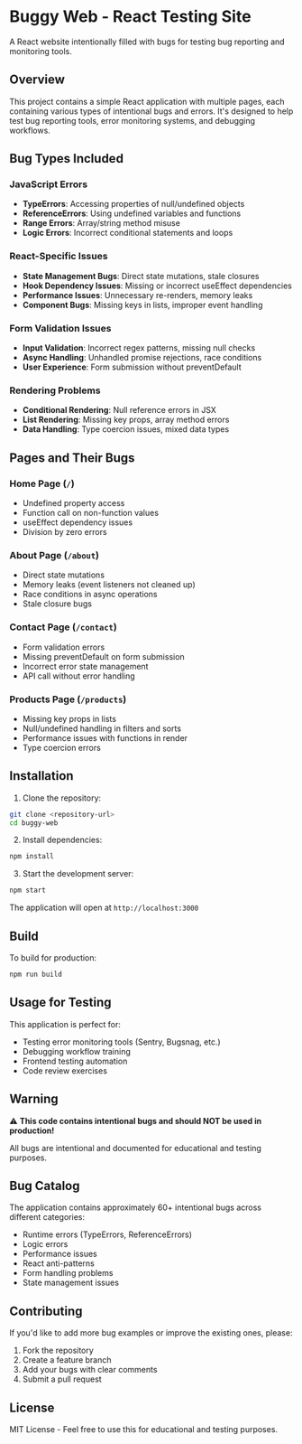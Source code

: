 # Buggy Web - React Testing Site

A React website intentionally filled with bugs for testing bug reporting and monitoring tools.

## Overview

This project contains a simple React application with multiple pages, each containing various types of intentional bugs and errors. It's designed to help test bug reporting tools, error monitoring systems, and debugging workflows.

## Bug Types Included

### JavaScript Errors

- **TypeErrors**: Accessing properties of null/undefined objects
- **ReferenceErrors**: Using undefined variables and functions
- **Range Errors**: Array/string method misuse
- **Logic Errors**: Incorrect conditional statements and loops

### React-Specific Issues

- **State Management Bugs**: Direct state mutations, stale closures
- **Hook Dependency Issues**: Missing or incorrect useEffect dependencies
- **Performance Issues**: Unnecessary re-renders, memory leaks
- **Component Bugs**: Missing keys in lists, improper event handling

### Form Validation Issues

- **Input Validation**: Incorrect regex patterns, missing null checks
- **Async Handling**: Unhandled promise rejections, race conditions
- **User Experience**: Form submission without preventDefault

### Rendering Problems

- **Conditional Rendering**: Null reference errors in JSX
- **List Rendering**: Missing key props, array method errors
- **Data Handling**: Type coercion issues, mixed data types

## Pages and Their Bugs

### Home Page (`/`)

- Undefined property access
- Function call on non-function values
- useEffect dependency issues
- Division by zero errors

### About Page (`/about`)

- Direct state mutations
- Memory leaks (event listeners not cleaned up)
- Race conditions in async operations
- Stale closure bugs

### Contact Page (`/contact`)

- Form validation errors
- Missing preventDefault on form submission
- Incorrect error state management
- API call without error handling

### Products Page (`/products`)

- Missing key props in lists
- Null/undefined handling in filters and sorts
- Performance issues with functions in render
- Type coercion errors

## Installation

1. Clone the repository:

```bash
git clone <repository-url>
cd buggy-web
```

2. Install dependencies:

```bash
npm install
```

3. Start the development server:

```bash
npm start
```

The application will open at `http://localhost:3000`

## Build

To build for production:

```bash
npm run build
```

## Usage for Testing

This application is perfect for:

- Testing error monitoring tools (Sentry, Bugsnag, etc.)
- Debugging workflow training
- Frontend testing automation
- Code review exercises

## Warning

⚠️ **This code contains intentional bugs and should NOT be used in production!**

All bugs are intentional and documented for educational and testing purposes.

## Bug Catalog

The application contains approximately 60+ intentional bugs across different categories:

- Runtime errors (TypeErrors, ReferenceErrors)
- Logic errors
- Performance issues
- React anti-patterns
- Form handling problems
- State management issues

## Contributing

If you'd like to add more bug examples or improve the existing ones, please:

1. Fork the repository
2. Create a feature branch
3. Add your bugs with clear comments
4. Submit a pull request

## License

MIT License - Feel free to use this for educational and testing purposes.
